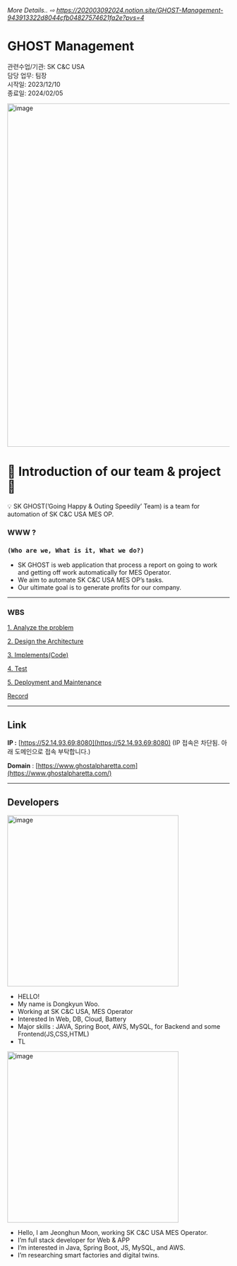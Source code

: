 _More Details.. ⇨ https://202003092024.notion.site/GHOST-Management-943913322d8044cfb04827574621fa2e?pvs=4_


# GHOST Management

관련수업/기관: SK C&C USA<br>
담당 업무: 팀장<br>
시작일: 2023/12/10<br>
종료일: 2024/02/05<br>

<img width="778" alt="image" src="https://github.com/user-attachments/assets/a2c1fdc2-070c-4ca8-9c8b-215be077c22b" />


# 🎉 Introduction of our team & project 🎉

<aside>
💡 SK GHOST(’Going Happy & Outing Speedily’ Team) is a team for automation of SK C&C USA MES OP.

</aside>

### WWW ?

### `(Who are we, What is it, What we do?)`

- SK GHOST is web application that process a report on going to work and getting off work automatically for MES Operator.
- We aim to automate SK C&C USA MES OP’s tasks.
- Our ultimate goal is to generate profits for our company.

---

### WBS

[1. Analyze the problem](https://www.notion.so/1-Analyze-the-problem-f6928ecde3fe45d995ebfe7431cad4c2?pvs=21)

[2. Design the Architecture](https://www.notion.so/2-Design-the-Architecture-9af05eccaeba47cebb616c3cfb4cc1aa?pvs=21)

[3. Implements(Code)](https://www.notion.so/3-Implements-Code-38ed0fb8ed1e482b859c429c3715b599?pvs=21)

[4. Test](https://www.notion.so/4-Test-a81967fd75a74b6c8fb9b850a4541b49?pvs=21)

[5. Deployment and Maintenance](https://www.notion.so/5-Deployment-and-Maintenance-ac0398bfa60949378c8cce02171847f0?pvs=21)

[Record](https://www.notion.so/Record-67488ab4a1334dae9d1cb94da2920f91?pvs=21)

---

## Link

**IP           :** [https://52.14.93.69:8080](https://52.14.93.69:8080) (IP 접속은 차단됨. 아래 도메인으로 접속 부탁합니다.)

**Domain** : [https://www.ghostalpharetta.com](https://www.ghostalpharetta.com/)

---

## Developers

<img width="388" alt="image" src="https://github.com/user-attachments/assets/e0a9f073-0e68-490d-a95a-935b2dc2ddf5" />

- HELLO!
- My name is Dongkyun Woo.
- Working at SK C&C USA, MES Operator
- Interested In Web, DB, Cloud, Battery
- Major skills : JAVA, Spring Boot, AWS, MySQL, for Backend and some Frontend(JS,CSS,HTML)
- TL

  
<img width="388" alt="image" src="https://github.com/user-attachments/assets/88544162-4361-4aee-b4f5-f0db7b9ff580" />

- Hello, I am Jeonghun Moon, working SK C&C USA MES Operator.
- I’m full stack developer for Web & APP
- I’m interested in Java, Spring Boot, JS, MySQL, and AWS.
- I’m researching smart factories and digital twins.

